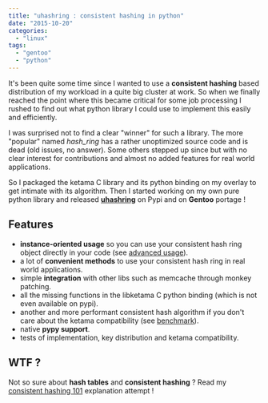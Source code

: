```yaml
---
title: "uhashring : consistent hashing in python"
date: "2015-10-20"
categories: 
  - "linux"
tags: 
  - "gentoo"
  - "python"
---
```


It's been quite some time since I wanted to use a **consistent hashing** based distribution of my workload in a quite big cluster at work. So when we finally reached the point where this became critical for some job processing I rushed to find out what python library I could use to implement this easily and efficiently.

I was surprised not to find a clear "winner" for such a library. The more "popular" named _hash\_ring_ has a rather unoptimized source code and is dead (old issues, no answer). Some others stepped up since but with no clear interest for contributions and almost no added features for real world applications.

So I packaged the ketama C library and its python binding on my overlay to get intimate with its algorithm. Then I started working on my own pure python library and released **[uhashring](https://github.com/ultrabug/uhashring)** on Pypi and on **Gentoo** portage !

## **Features**

- **instance-oriented usage** so you can use your consistent hash ring object directly in your code (see [advanced usage](https://github.com/ultrabug/uhashring#advanced-usage)).
- a lot of **convenient methods** to use your consistent hash ring in real world applications.
- simple **integration** with other libs such as memcache through monkey patching.
- all the missing functions in the libketama C python binding (which is not even available on pypi).
- another and more performant consistent hash algorithm if you don't care about the ketama compatibility (see [benchmark](https://github.com/ultrabug/uhashring#benchmark)).
- native **pypy support**.
- tests of implementation, key distribution and ketama compatibility.

## **WTF ?**

Not so sure about **hash tables** and **consistent hashing** ? Read my [consistent hashing 101](http://www.ultrabug.fr/consistent-hashing-101/) explanation attempt !
